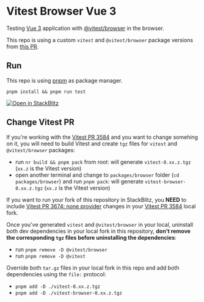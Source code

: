 # Vitest Browser Vue 3

Testing [Vue 3](https://github.com/vuejs/core) application with [@vitest/browser](https://github.com/vitest-dev/vitest) in the browser.

This repo is using a custom `vitest` and `@vitest/browser` package versions from [this PR](https://github.com/vitest-dev/vitest/pull/3584).

## Run

This repo is using [pnpm](https://pnpm.io) as package manager.

`pnpm install && pnpm run test`

[![Open in StackBlitz](https://developer.stackblitz.com/img/open_in_stackblitz.svg)](https://stackblitz.com/github/userquin/vitest-vue-browser)

## Change Vitest PR

If you're working with the [Vitest PR 3584](https://github.com/vitest-dev/vitest/pull/3584) and you want to change somehing on it, you will need to build Vitest and create `tgz` files for `vitest` and `@vitest/browser` packages:
- run `nr build && pnpm pack` from root: will generate `vitest-0.xx.z.tgz` (`xx.z`  is the Vitest version)
- open another terminal and change to `packages/browser` folder (`cd packages/browser`) and run `pnpm pack`: will generate `vitest-browser-0.xx.z.tgz` (`xx.z`  is the Vitest version)

If you want to run your fork of this repository in StackBlitz, you **NEED** to include [Vitest PR 3674: none provider](https://github.com/vitest-dev/vitest/pull/3674) changes in your [Vitest PR 3584](https://github.com/vitest-dev/vitest/pull/3584) local fork.

Once you've generated `vitest` and `@vitest/browser` in your local, uninstall both dev dependencies in your local fork in this repository, **don't remove the corresponding `tgz` files before uninstalling the dependencies**:
- run `pnpm remove -D @vitest/browser`
- run `pnpm remove -D @vitest`

Override both `tar.gz` files in your local fork in this repo and add both dependencies using the `file:` protocol:
- `pnpm add -D ./vitest-0.xx.z.tgz`
- `pnpm add -D ./vitest-browser-0.xx.z.tgz`
